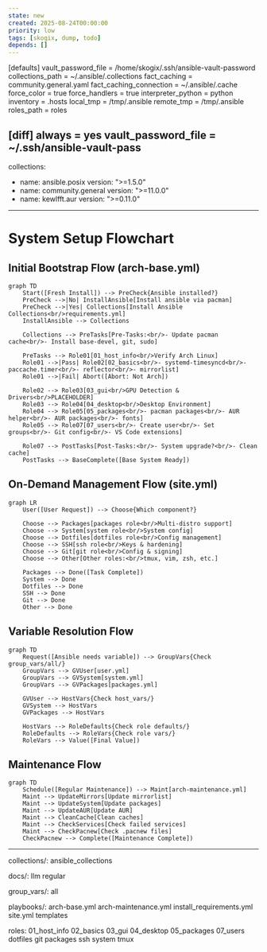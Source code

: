 ```yaml
---
state: new
created: 2025-08-24T00:00:00
priority: low
tags: [skogix, dump, todo]
depends: []
---
```



[defaults]
vault_password_file = /home/skogix/.ssh/ansible-vault-password
collections_path = ~/.ansible/.collections
fact_caching = community.general.yaml
fact_caching_connection = ~/.ansible/.cache
force_color = true
force_handlers = true
interpreter_python = python
inventory = .hosts
local_tmp = /tmp/.ansible
remote_tmp = /tmp/.ansible
roles_path = roles

[diff]
always = yes
vault_password_file = ~/.ssh/ansible-vault-pass
---

collections:

- name: ansible.posix
    version: ">=1.5.0"
- name: community.general
    version: ">=11.0.0"
- name: kewlfft.aur
    version: ">=0.11.0"

---

# System Setup Flowchart

## Initial Bootstrap Flow (arch-base.yml)

```mermaid
graph TD
    Start([Fresh Install]) --> PreCheck{Ansible installed?}
    PreCheck -->|No| InstallAnsible[Install ansible via pacman]
    PreCheck -->|Yes| Collections[Install Ansible Collections<br/>requirements.yml]
    InstallAnsible --> Collections
    
    Collections --> PreTasks[Pre-Tasks:<br/>- Update pacman cache<br/>- Install base-devel, git, sudo]
    
    PreTasks --> Role01[01_host_info<br/>Verify Arch Linux]
    Role01 -->|Pass| Role02[02_basics<br/>- systemd-timesyncd<br/>- paccache.timer<br/>- reflector<br/>- mirrorlist]
    Role01 -->|Fail| Abort([Abort: Not Arch])
    
    Role02 --> Role03[03_gui<br/>GPU Detection & Drivers<br/>PLACEHOLDER]
    Role03 --> Role04[04_desktop<br/>Desktop Environment]
    Role04 --> Role05[05_packages<br/>- pacman packages<br/>- AUR helper<br/>- AUR packages<br/>- fonts]
    Role05 --> Role07[07_users<br/>- Create user<br/>- Set groups<br/>- Git config<br/>- VS Code extensions]
    
    Role07 --> PostTasks[Post-Tasks:<br/>- System upgrade?<br/>- Clean cache]
    PostTasks --> BaseComplete([Base System Ready])
```

## On-Demand Management Flow (site.yml)

```mermaid
graph LR
    User([User Request]) --> Choose{Which component?}
    
    Choose --> Packages[packages role<br/>Multi-distro support]
    Choose --> System[system role<br/>System config]
    Choose --> Dotfiles[dotfiles role<br/>Config management]
    Choose --> SSH[ssh role<br/>Keys & hardening]
    Choose --> Git[git role<br/>Config & signing]
    Choose --> Other[Other roles:<br/>tmux, vim, zsh, etc.]
    
    Packages --> Done([Task Complete])
    System --> Done
    Dotfiles --> Done
    SSH --> Done
    Git --> Done
    Other --> Done
```

## Variable Resolution Flow

```mermaid
graph TD
    Request([Ansible needs variable]) --> GroupVars{Check group_vars/all/}
    GroupVars --> GVUser[user.yml]
    GroupVars --> GVSystem[system.yml]
    GroupVars --> GVPackages[packages.yml]
    
    GVUser --> HostVars{Check host_vars/}
    GVSystem --> HostVars
    GVPackages --> HostVars
    
    HostVars --> RoleDefaults{Check role defaults/}
    RoleDefaults --> RoleVars{Check role vars/}
    RoleVars --> Value([Final Value])
```

## Maintenance Flow

```mermaid
graph TD
    Schedule([Regular Maintenance]) --> Maint[arch-maintenance.yml]
    Maint --> UpdateMirrors[Update mirrorlist]
    Maint --> UpdateSystem[Update packages]
    Maint --> UpdateAUR[Update AUR]
    Maint --> CleanCache[Clean caches]
    Maint --> CheckServices[Check failed services]
    Maint --> CheckPacnew[Check .pacnew files]
    CheckPacnew --> Complete([Maintenance Complete])
```

---

collections/:
ansible_collections

docs/:
llm
regular

group_vars/:
all

playbooks/:
arch-base.yml
arch-maintenance.yml
install_requirements.yml
site.yml
templates

roles:
01_host_info
02_basics
03_gui
04_desktop
05_packages
07_users
dotfiles
git
packages
ssh
system
tmux
